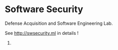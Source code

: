 # Software Security 
Defense Acquisition and Software Engineering Lab.

See http://swsecurity.ml in details !

1. 
